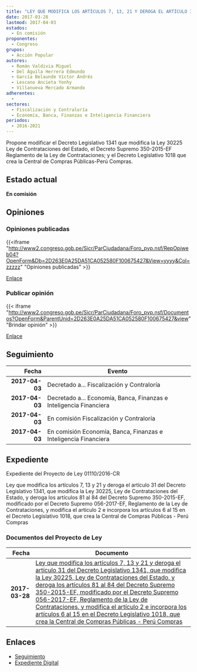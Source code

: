 ```yaml
---
title: "LEY QUE MODIFICA LOS ARTÍCULOS 7, 13, 21 Y DEROGA EL ARTÍCULO 31 DEL DECRETO LEGISLATIVO 1341 QUE MODIFICA LA LEY 30225 LEY DE CONTRATACIONES DEL ESTADO Y DEROGA LOS ARTÍCULOS 81 AL 84 DEL D.S. 350-2015-EF MODIFICADO POR EL DECRETO SUPREMO 056-2017-EF REGLAMENTO DE LA LEY DE CONTRATACIONES, Y MODIFICA EL ARTÍCULO 2 E INCORPORA LOS ARTÍCULOS 6 AL 15 EN EL DECRETO LEGISLATIVO 1018 QUE CREA LA CENTRAL DE COMPRAS PÚBLICAS-PERÚ COMPRAS"
date: 2017-03-28
lastmod: 2017-04-03
estados: 
  - En comisión
proponentes: 
  - Congreso
grupos: 
  - Acción Popular
autores: 
  - Román Valdivia Miguel
  - Del Águila Herrera Edmundo
  - García Belaunde Víctor Andrés
  - Lescano Ancieta Yonhy
  - Villanueva Mercado Armando
adherentes: 
  - 
sectores: 
  - Fiscalización y Contraloría
  - Economía, Banca, Finanzas e Inteligencia Financiera
periodos: 
  - 2016-2021
---
```


Propone modificar el Decreto Legislativo 1341 que modifica la Ley 30225 Ley de Contrataciones del Estado, el Decreto Supremo 350-2015-EF Reglamento de la Ley de Contrataciones; y el Decreto Legislativo 1018 que crea la Central de Compras Públicas-Perú Compras.


## Estado actual

**En comisión**

## Opiniones

### Opiniones publicadas

{{<iframe "http://www2.congreso.gob.pe/Sicr/ParCiudadana/Foro_pvp.nsf/RepOpiweb04?OpenForm&Db=2D263E0A25DA51CA052580F100675427&View=yyyy&Col=zzzzz" "Opiniones publicadas" >}}

[Enlace](http://www2.congreso.gob.pe/Sicr/ParCiudadana/Foro_pvp.nsf/RepOpiweb04?OpenForm&Db=2D263E0A25DA51CA052580F100675427&View=yyyy&Col=zzzzz)
### Publicar opinión

{{< iframe "http://www2.congreso.gob.pe/Sicr/ParCiudadana/Foro_pvp.nsf/Documentos?OpenForm&ParentUnid=2D263E0A25DA51CA052580F100675427&view" "Brindar opinión" >}}

[Enlace](http://www2.congreso.gob.pe/Sicr/ParCiudadana/Foro_pvp.nsf/Documentos?OpenForm&ParentUnid=2D263E0A25DA51CA052580F100675427&view)

## Seguimiento

| Fecha | Evento |
|------:|--------|
| **2017-04-03** | Decretado a... Fiscalización y Contraloría|
| **2017-04-03** | Decretado a... Economía, Banca, Finanzas e Inteligencia Financiera|
| **2017-04-03** | En comisión Fiscalización y Contraloría|
| **2017-04-03** | En comisión Economía, Banca, Finanzas e Inteligencia Financiera|


## Expediente

Expediente del Proyecto de Ley 01110/2016-CR

Ley que modifica los artículos 7, 13 y 21 y deroga el artículo 31 del Decreto Legislativo 1341, que modifica la Ley 30225, Ley de Contrataciones del Estado, y deroga los artículos 81 al 84 del Decreto Supremo 350-2015-EF, modificado por el Decreto Supremo 056-2017-EF, Reglamento de la Ley de Contrataciones, y modifica el artículo 2 e incorpora los artículos 6 al 15 en el Decreto Legislativo 1018, que crea la Central de Compras Públicas - Perú Compras


### Documentos del Proyecto de Ley

| Fecha | Documento |
|------:|--------|
| **2017-03-28** | [Ley que modifica los artículos 7, 13 y 21 y deroga el artículo 31 del Decreto Legislativo 1341, que modifica la Ley 30225, Ley de Contrataciones del Estado, y deroga los artículos 81 al 84 del Decreto Supremo 350-2015-EF, modificado por el Decreto Supremo 056-2017-EF, Reglamento de la Ley de Contrataciones, y modifica el artículo 2 e incorpora los artículos 6 al 15 en el Decreto Legislativo 1018, que crea la Central de Compras Públicas - Perú Compras](http://www.leyes.congreso.gob.pe/Documentos/2016_2021/Proyectos_de_Ley_y_de_Resoluciones_Legislativas/PL0111020170328..pdf) |

## Enlaces 

- [Seguimiento](http://www2.congreso.gob.pe/Sicr/TraDocEstProc/CLProLey2016.nsf/f7fff46988ca05b1052578e100829cc7/1a4e9047ce816031052580f100610bad?OpenDocument)
- [Expediente Digital](http://www2.congreso.gob.pehttp://www2.congreso.gob.pe/Sicr/TraDocEstProc/CLProLey2016.nsf/f7fff46988ca05b1052578e100829cc7/1a4e9047ce816031052580f100610bad?OpenDocument&Click=05257FB7005EB655.eb71d0cf91d8294e05256cdf006b5706/$Body/0.1C6C)
